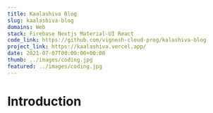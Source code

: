 ```yaml
---
title: Kaalashiva Blog
slug: kaalashiva-blog
domains: Web
stack: Firebase Nextjs Material-UI React
code_link: https://github.com/vignesh-cloud-prog/kalashiva-blog
project_link: https://kaalashiva.vercel.app/
date: 2021-07-07T00:00:00+00:00
thumb: ../images/coding.jpg
featured: ../images/coding.jpg
---
```


# Introduction